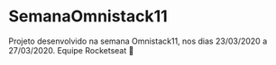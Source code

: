 # SemanaOmnistack11

Projeto desenvolvido na semana Omnistack11, nos dias 23/03/2020 a 27/03/2020.
Equipe Rocketseat 🚀
